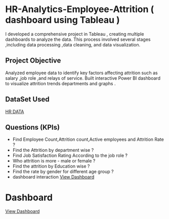 # HR-Analytics-Employee-Attrition  ( dashboard using Tableau )
I developed a comprehensive project in Tableau , creating multiple dashboards  to analyze the data. This process involved several stages ,including data processing ,data cleaning, and data visualization.
## Project Objective

Analyzed employee data to identify key factors affecting attrition such as salary ,job role ,and relays of service. Built interactive Power BI dashboard to visualize attrition trends departments and graphs .


## DataSet Used

<a href="https://github.com/vinay-techy2003/HR-Analytics-Employee-Attrition-dashboard-using-Tableau-/blob/main/HR%20Data.xlsx">HR DATA</a>
## Questions (KPIs)

- Find Employee Count,Attrition count,Active employees and Attrition Rate ?
- Find the Attrition by department wise ?
- Find Job Satisfaction Rating According to the job role ?
- Who attrition is more - male or female ?
- Find the attrition by Education wise ?
- Find the rate by gender for different age group ?
- dashboard interaction <a href="https://github.com/vinay-techy2003/HR-Analytics-Employee-Attrition-dashboard-using-Tableau-/blob/main/Screenshot%202025-10-03%20164355.png">View Dashboard</a>

# Dashboard
<a href="https://github.com/vinay-techy2003/HR-Analytics-Employee-Attrition-dashboard-using-Tableau-/blob/main/Screenshot%202025-10-03%20164355.png">View Dashboard</a>
